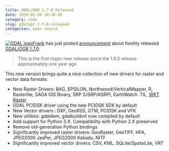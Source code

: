```yaml
---
title: GDAL/OGR 1.7.0 Released
date: 2010-01-30 20:28:45
category: code
slug: gdalogr-1-7-0-released
categories: open source
---
```


[![GDAL logo](/images/logos/gdal-logo.png)](http://www.gdal.org)[Frank](http://fwarmerdam.blogspot.com/) has just posted [announcement](http://lists.osgeo.org/pipermail/gdal-announce/2010-January/000035.html) about freshly released [GDAL/OGR 1.7.0](http://trac.osgeo.org/gdal/wiki/Release/1.7.0-News):


> This is the first major new release since the 1.6.0 release approximately one year ago


This new version brings quite a nice collection of new drivers for raster and vector data formats:

* New Raster Drivers: BAG, EPSILON, Northwood/VerticalMapper, R, Rasterlite, SAGA GIS Binary, SRP (USRP/ASRP), EarthWatch .TIL, [WKT Raster](http://trac.osgeo.org/postgis/wiki/WKTRaster)
* GDAL PCIDSK driver using the new PCIDSK SDK by default
* New Vector drivers : DXF, GeoRSS, GTM, PCIDSK and VFK
* New utilities: gdaldem, gdalbuildvrt now compiled by default
* Add support for Python 3.X. Compatibility with Python 2.X preserved
* Remove old-generation Python bindings
* Significantly improved raster drivers: GeoRaster, GeoTIFF, HFA, JPEG2000 JasPer, JPEG2000 Kakadu, NITF
* Significantly improved vector drivers: CSV, KML, SQLite/SpataiLite, VRT
